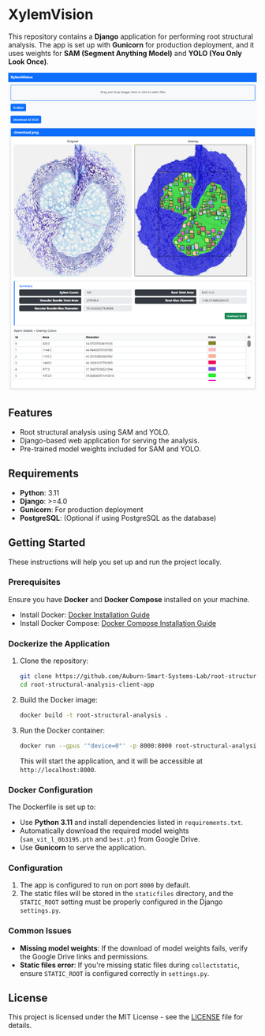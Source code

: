 # XylemVision

This repository contains a **Django** application for performing root structural analysis. The app is set up with **Gunicorn** for production deployment, and it uses weights for **SAM (Segment Anything Model)** and **YOLO (You Only Look Once)**.

![Sample App Screenshot](assets/sample.png)

## Features

- Root structural analysis using SAM and YOLO.
- Django-based web application for serving the analysis.
- Pre-trained model weights included for SAM and YOLO.

## Requirements

- **Python**: 3.11
- **Django**: >=4.0
- **Gunicorn**: For production deployment
- **PostgreSQL**: (Optional if using PostgreSQL as the database)

## Getting Started

These instructions will help you set up and run the project locally.

### Prerequisites

Ensure you have **Docker** and **Docker Compose** installed on your machine.

- Install Docker: [Docker Installation Guide](https://docs.docker.com/get-docker/)
- Install Docker Compose: [Docker Compose Installation Guide](https://docs.docker.com/compose/install/)

### Dockerize the Application

1. Clone the repository:

    ```bash
    git clone https://github.com/Auburn-Smart-Systems-Lab/root-structural-analysis-client-app.git
    cd root-structural-analysis-client-app
    ```

2. Build the Docker image:

    ```bash
    docker build -t root-structural-analysis .
    ```

3. Run the Docker container:

    ```bash
    docker run --gpus '"device=0"' -p 8000:8000 root-structural-analysis
    ```

    This will start the application, and it will be accessible at `http://localhost:8000`.


### Docker Configuration

The Dockerfile is set up to:

- Use **Python 3.11** and install dependencies listed in `requirements.txt`.
- Automatically download the required model weights (`sam_vit_l_0b3195.pth` and `best.pt`) from Google Drive.
- Use **Gunicorn** to serve the application.

### Configuration

1. The app is configured to run on port `8000` by default.
2. The static files will be stored in the `staticfiles` directory, and the `STATIC_ROOT` setting must be properly configured in the Django `settings.py`.

### Common Issues

- **Missing model weights**: If the download of model weights fails, verify the Google Drive links and permissions.
- **Static files error**: If you're missing static files during `collectstatic`, ensure `STATIC_ROOT` is configured correctly in `settings.py`.

## License

This project is licensed under the MIT License - see the [LICENSE](LICENSE) file for details.
